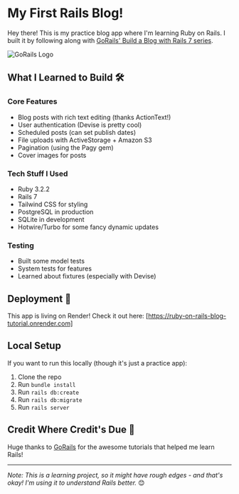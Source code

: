 # My First Rails Blog! 

Hey there! This is my practice blog app where I'm learning Ruby on Rails. I built it by following along with [GoRails' Build a Blog with Rails 7 series](https://gorails.com/series/build-a-blog-with-rails-7).

![GoRails Logo](https://job-boardly-production.s3.amazonaws.com/dosklbmxcd7g10yfprxolp1anoeu)

## What I Learned to Build 🛠

### Core Features
- Blog posts with rich text editing (thanks ActionText!)
- User authentication (Devise is pretty cool)
- Scheduled posts (can set publish dates)
- File uploads with ActiveStorage + Amazon S3
- Pagination (using the Pagy gem)
- Cover images for posts

### Tech Stuff I Used
- Ruby 3.2.2
- Rails 7
- Tailwind CSS for styling
- PostgreSQL in production
- SQLite in development
- Hotwire/Turbo for some fancy dynamic updates

### Testing
- Built some model tests
- System tests for features
- Learned about fixtures (especially with Devise)

## Deployment 🚀
This app is living on Render! Check it out here: [https://ruby-on-rails-blog-tutorial.onrender.com]

## Local Setup
If you want to run this locally (though it's just a practice app):
1. Clone the repo
2. Run `bundle install`
3. Run `rails db:create`
4. Run `rails db:migrate`
5. Run `rails server`


## Credit Where Credit's Due 🙏
Huge thanks to [GoRails](https://gorails.com/) for the awesome tutorials that helped me learn Rails!

---
*Note: This is a learning project, so it might have rough edges - and that's okay! I'm using it to understand Rails better.* 😊
